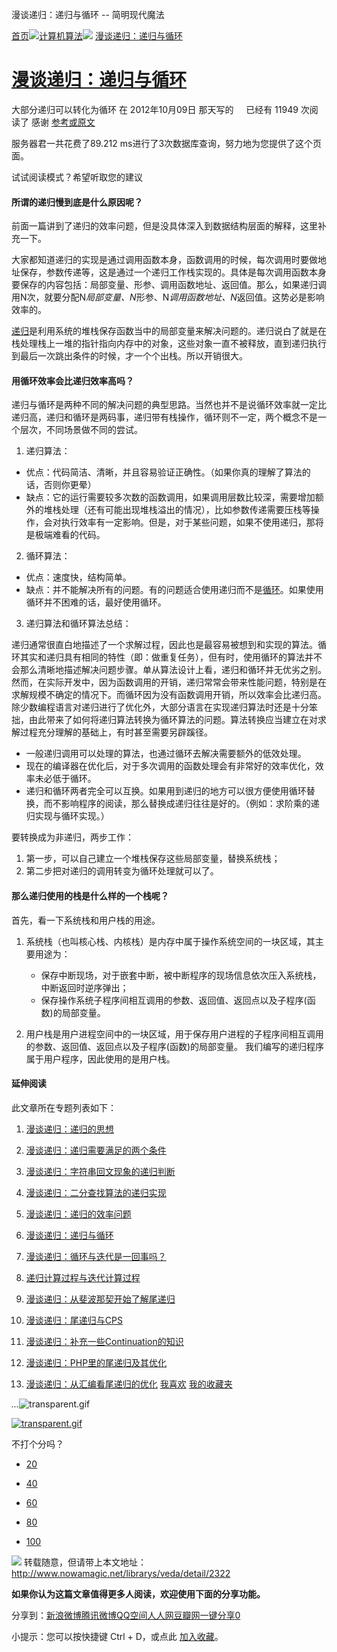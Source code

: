 漫谈递归：递归与循环 -- 简明现代魔法

[首页](http://www.nowamagic.net/librarys/veda/)![](../_resources/5314c05b83b861dbb1140f2277562370.png)[计算机算法](http://www.nowamagic.net/librarys/veda/cate/Algorithm)![](../_resources/5314c05b83b861dbb1140f2277562370.png) [漫谈递归：递归与循环](http://www.nowamagic.net/librarys/veda/detail/2322)

# [漫谈递归：递归与循环](http://www.nowamagic.net/librarys/veda/detail/2322)

大部分递归可以转化为循环
在 2012年10月09日 那天写的     已经有 11949 次阅读了
感谢 [参考或原文](http://www.nowamagic.net/librarys/veda/detail/2322)

服务器君一共花费了89.212 ms进行了3次数据库查询，努力地为您提供了这个页面。

试试阅读模式？希望听取您的建议

#### 所谓的递归慢到底是什么原因呢？

前面一篇讲到了递归的效率问题，但是没具体深入到数据结构层面的解释，这里补充一下。

大家都知道递归的实现是通过调用函数本身，函数调用的时候，每次调用时要做地址保存，参数传递等，这是通过一个递归工作栈实现的。具体是每次调用函数本身要保存的内容包括：局部变量、形参、调用函数地址、返回值。那么，如果递归调用N次，就要分配N*局部变量、N*形参、N*调用函数地址、N*返回值。这势必是影响效率的。

[递归](http://www.nowamagic.net/librarys/veda/tag/%E9%80%92%E5%BD%92)是利用系统的堆栈保存函数当中的局部变量来解决问题的。递归说白了就是在栈处理栈上一堆的指针指向内存中的对象，这些对象一直不被释放，直到递归执行到最后一次跳出条件的时候，才一个个出栈。所以开销很大。

#### 用循环效率会比递归效率高吗？

递归与循环是两种不同的解决问题的典型思路。当然也并不是说循环效率就一定比递归高，递归和循环是两码事，递归带有栈操作，循环则不一定，两个概念不是一个层次，不同场景做不同的尝试。

1. 递归算法：

- 优点：代码简洁、清晰，并且容易验证正确性。（如果你真的理解了算法的话，否则你更晕）
- 缺点：它的运行需要较多次数的函数调用，如果调用层数比较深，需要增加额外的堆栈处理（还有可能出现堆栈溢出的情况），比如参数传递需要压栈等操作，会对执行效率有一定影响。但是，对于某些问题，如果不使用递归，那将是极端难看的代码。

2. 循环算法：

- 优点：速度快，结构简单。
- 缺点：并不能解决所有的问题。有的问题适合使用递归而不是[循环](http://www.nowamagic.net/librarys/veda/tag/%E5%BE%AA%E7%8E%AF)。如果使用循环并不困难的话，最好使用循环。

3. 递归算法和循环算法总结：

递归通常很直白地描述了一个求解过程，因此也是最容易被想到和实现的算法。循环其实和递归具有相同的特性（即：做重复任务），但有时，使用循环的算法并不会那么清晰地描述解决问题步骤。单从算法设计上看，递归和循环并无优劣之别。然而，在实际开发中，因为函数调用的开销，递归常常会带来性能问题，特别是在求解规模不确定的情况下。而循环因为没有函数调用开销，所以效率会比递归高。除少数编程语言对递归进行了优化外，大部分语言在实现递归算法时还是十分笨拙，由此带来了如何将递归算法转换为循环算法的问题。算法转换应当建立在对求解过程充分理解的基础上，有时甚至需要另辟蹊径。

- 一般递归调用可以处理的算法，也通过循环去解决需要额外的低效处理。
- 现在的编译器在优化后，对于多次调用的函数处理会有非常好的效率优化，效率未必低于循环。
- 递归和循环两者完全可以互换。如果用到递归的地方可以很方便使用循环替换，而不影响程序的阅读，那么替换成递归往往是好的。（例如：求阶乘的递归实现与循环实现。）

要转换成为非递归，两步工作：
1. 第一步，可以自己建立一个堆栈保存这些局部变量，替换系统栈；
2. 第二步把对递归的调用转变为循环处理就可以了。

#### 那么递归使用的栈是什么样的一个栈呢？

首先，看一下系统栈和用户栈的用途。
1. 系统栈（也叫核心栈、内核栈）是内存中属于操作系统空间的一块区域，其主要用途为：

    - 保存中断现场，对于嵌套中断，被中断程序的现场信息依次压入系统栈，中断返回时逆序弹出；
    - 保存操作系统子程序间相互调用的参数、返回值、返回点以及子程序(函数)的局部变量。

2. 用户栈是用户进程空间中的一块区域，用于保存用户进程的子程序间相互调用的参数、返回值、返回点以及子程序(函数)的局部变量。
我们编写的递归程序属于用户程序，因此使用的是用户栈。

#### 延伸阅读

此文章所在专题列表如下：
1. [漫谈递归：递归的思想](http://www.nowamagic.net/librarys/veda/detail/2314)
2. [漫谈递归：递归需要满足的两个条件](http://www.nowamagic.net/librarys/veda/detail/2315)
3. [漫谈递归：字符串回文现象的递归判断](http://www.nowamagic.net/librarys/veda/detail/2316)
4. [漫谈递归：二分查找算法的递归实现](http://www.nowamagic.net/librarys/veda/detail/2317)
5. [漫谈递归：递归的效率问题](http://www.nowamagic.net/librarys/veda/detail/2321)
6. [漫谈递归：递归与循环](http://www.nowamagic.net/librarys/veda/detail/2322)
7. [漫谈递归：循环与迭代是一回事吗？](http://www.nowamagic.net/librarys/veda/detail/2324)
8. [递归计算过程与迭代计算过程](http://www.nowamagic.net/librarys/veda/detail/2280)
9. [漫谈递归：从斐波那契开始了解尾递归](http://www.nowamagic.net/librarys/veda/detail/2325)
10. [漫谈递归：尾递归与CPS](http://www.nowamagic.net/librarys/veda/detail/2331)

11. [漫谈递归：补充一些Continuation的知识](http://www.nowamagic.net/librarys/veda/detail/2332)

12. [漫谈递归：PHP里的尾递归及其优化](http://www.nowamagic.net/librarys/veda/detail/2334)
13. [漫谈递归：从汇编看尾递归的优化](http://www.nowamagic.net/librarys/veda/detail/2336)
[我喜欢]()
[我的收藏夹](http://www.nowamagic.net/librarys/topics/favorites/)

*...*![transparent.gif](../_resources/046c7604a84c0768ef44c7afc2dff647.gif)

[![transparent.gif](../_resources/046c7604a84c0768ef44c7afc2dff647.gif)](http://service.weibo.com/staticjs/weiboshare.html?url=http%3A%2F%2Fwww.nowamagic.net%2Flibrarys%2Fveda%2Fdetail%2F2322&type=2&count=1&appkey=&title=&pic=&ralateUid=2809746632&language=zh_cn&dpc=1#)

 不打个分吗？

- [20](http://www.nowamagic.net/librarys/veda/detail/2322#)

- [40](http://www.nowamagic.net/librarys/veda/detail/2322#)

- [60](http://www.nowamagic.net/librarys/veda/detail/2322#)

- [80](http://www.nowamagic.net/librarys/veda/detail/2322#)

- [100](http://www.nowamagic.net/librarys/veda/detail/2322#)

![](../_resources/f9ced49f0004971194ed035f3ffc554f.jpg)
转载随意，但请带上本文地址：
http://www.nowamagic.net/librarys/veda/detail/2322

**如果你认为这篇文章值得更多人阅读，欢迎使用下面的分享功能。**

分享到：[新浪微博](http://www.nowamagic.net/librarys/veda/detail/2322#)[腾讯微博](http://www.nowamagic.net/librarys/veda/detail/2322#)[QQ空间](http://www.nowamagic.net/librarys/veda/detail/2322#)[人人网](http://www.nowamagic.net/librarys/veda/detail/2322#)[豆瓣网](http://www.nowamagic.net/librarys/veda/detail/2322#)[一键分享](http://www.nowamagic.net/librarys/veda/detail/2322#)[0](http://www.nowamagic.net/librarys/veda/detail/2322#)

小提示：您可以按快捷键 Ctrl + D，或点此 [加入收藏](漫谈递归：递归与循环%20--%20简明现代魔法.md#)。